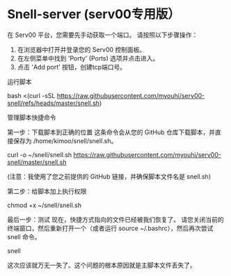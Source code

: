 # Snell-server (serv00专用版）
在 Serv00 平台，您需要先手动获取一个端口。
请按照以下步骤操作：
1. 在浏览器中打开并登录您的 Serv00 控制面板。
2. 在左侧菜单中找到 'Porty' (Ports) 选项并点击进入。
3. 点击 'Add port' 按钮，创建tcp端口号。

运行脚本

bash <(curl -sSL https://raw.githubusercontent.com/myouhi/serv00-snell/refs/heads/master/snell.sh)

管理脚本快捷命令

第一步：下载脚本到正确的位置
这条命令会从您的 GitHub 仓库下载脚本，并直接保存为 /home/kimoo/snell/snell.sh。

curl -o ~/snell/snell.sh https://raw.githubusercontent.com/myouhi/serv00-snell/master/snell.sh

(注意：我使用了您之前提供的 GitHub 链接，并确保脚本文件名是 snell.sh)

第二步：给脚本加上执行权限

chmod +x ~/snell/snell.sh

最后一步：测试
现在，快捷方式指向的文件已经被我们恢复了。
请您关闭当前的终端窗口，然后重新打开一个（或者运行 source ~/.bashrc），然后再次尝试 snell 命令。

snell

这次应该就万无一失了。这个问题的根本原因就是主脚本文件丢失了。


